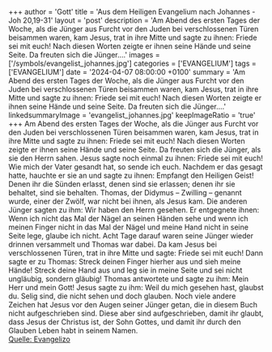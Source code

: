+++
author = 'Gott'
title = 'Aus dem Heiligen Evangelium nach Johannes - Joh 20,19-31'
layout = 'post'
description = 'Am Abend des ersten Tages der Woche, als die Jünger aus Furcht vor den Juden bei verschlossenen Türen beisammen waren, kam Jesus, trat in ihre Mitte und sagte zu ihnen: Friede sei mit euch! Nach diesen Worten zeigte er ihnen seine Hände und seine Seite. Da freuten sich die Jünger....'
images = ['/symbols/evangelist_johannes.jpg']
categories = ['EVANGELIUM']
tags = ['EVANGELIUM']
date = '2024-04-07 08:00:00 +0100'
summary = 'Am Abend des ersten Tages der Woche, als die Jünger aus Furcht vor den Juden bei verschlossenen Türen beisammen waren, kam Jesus, trat in ihre Mitte und sagte zu ihnen: Friede sei mit euch! Nach diesen Worten zeigte er ihnen seine Hände und seine Seite. Da freuten sich die Jünger....'
linkedsummaryImage = 'evangelist_johannes.jpg'
keepImageRatio = 'true'
+++
Am Abend des ersten Tages der Woche, als die Jünger aus Furcht vor den Juden bei verschlossenen Türen beisammen waren, kam Jesus, trat in ihre Mitte und sagte zu ihnen: Friede sei mit euch!
Nach diesen Worten zeigte er ihnen seine Hände und seine Seite. Da freuten sich die Jünger, als sie den Herrn sahen.<!--more-->
Jesus sagte noch einmal zu ihnen: Friede sei mit euch! Wie mich der Vater gesandt hat, so sende ich euch.
Nachdem er das gesagt hatte, hauchte er sie an und sagte zu ihnen: Empfangt den Heiligen Geist!
Denen ihr die Sünden erlasst, denen sind sie erlassen; denen ihr sie behaltet, sind sie behalten.
Thomas, der Didymus – Zwilling – genannt wurde, einer der Zwölf, war nicht bei ihnen, als Jesus kam.
Die anderen Jünger sagten zu ihm: Wir haben den Herrn gesehen. Er entgegnete ihnen: Wenn ich nicht das Mal der Nägel an seinen Händen sehe und wenn ich meinen Finger nicht in das Mal der Nägel und meine Hand nicht in seine Seite lege, glaube ich nicht.
Acht Tage darauf waren seine Jünger wieder drinnen versammelt und Thomas war dabei. Da kam Jesus bei verschlossenen Türen, trat in ihre Mitte und sagte: Friede sei mit euch!
Dann sagte er zu Thomas: Streck deinen Finger hierher aus und sieh meine Hände! Streck deine Hand aus und leg sie in meine Seite und sei nicht ungläubig, sondern gläubig!
Thomas antwortete und sagte zu ihm: Mein Herr und mein Gott!
Jesus sagte zu ihm: Weil du mich gesehen hast, glaubst du. Selig sind, die nicht sehen und doch glauben.
Noch viele andere Zeichen hat Jesus vor den Augen seiner Jünger getan, die in diesem Buch nicht aufgeschrieben sind.
Diese aber sind aufgeschrieben, damit ihr glaubt, dass Jesus der Christus ist, der Sohn Gottes, und damit ihr durch den Glauben Leben habt in seinem Namen.<br> [Quelle: Evangelizo](https://evangeliumtagfuertag.org/DE/gospel)